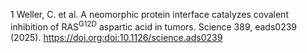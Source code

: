 1	Weller, C. et al. A neomorphic protein interface catalyzes covalent inhibition of RAS<sup>G12D</sup> aspartic acid in tumors. Science 389, eads0239 (2025). https://doi.org:doi:10.1126/science.ads0239


